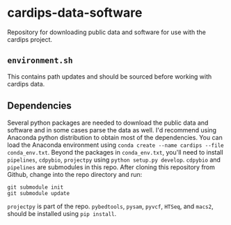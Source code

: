 # cardips-data-software

Repository for downloading public data and software for use with the cardips
project.

## `environment.sh`
This contains path updates and should be sourced before working with cardips
data.

## Dependencies

Several python packages are needed to download the public data and software and
in some cases parse the data as well.  I'd recommend using Anaconda python
distribution to obtain most of the dependencies. You can load the Anaconda
environment using `conda create --name cardips --file conda_env.txt`.  Beyond
the packages in `conda_env.txt`, you'll need to install `pipelines`, `cdpybio`,
`projectpy` using `python setup.py develop`. `cdpybio` and `pipelines` are
submodules in this repo. After cloning this repository from Github, change into
the repo directory and run:

	git submodule init
	git submodule update

`projectpy` is part of the repo. `pybedtools`, `pysam`, `pyvcf`, `HTSeq`, and
`macs2`, should be installed using `pip install`.
